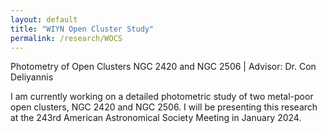 ```yaml
---
layout: default
title: "WIYN Open Cluster Study"
permalink: /research/WOCS
---
```


Photometry of Open Clusters NGC 2420 and NGC 2506 | Advisor: Dr. Con Deliyannis

I am currently working on a detailed photometric study of two metal-poor open clusters, NGC 2420 and NGC 2506. 
I will be presenting this research at the 243rd American Astronomical Society Meeting in January 2024.
